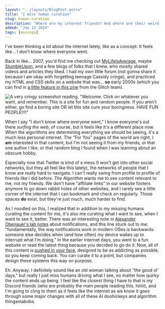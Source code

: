 ```yaml
---
layout: "../layouts/BlogPost.astro"
title: "I miss human curation"
slug: human-curation
description: "Where are my internet friends? And where are their weird blogs?"
added: "Jan 12 2024"
tags: [musings]
---
```


I've been thinking a lot about the internet lately, like as a concept. It feels like... I don't know where everyone went.

Back in like... 2007, you'd find me checking out [MyLifeIsAverage](https://en.wikipedia.org/wiki/MyLifeIsAverage), maybe [StumbleUpon](https://en.wikipedia.org/wiki/StumbleUpon), and a few blogs of folks that I knew, who mostly shared videos and articles they liked. I had my own little forum (not gonna share it because I am okay with forgetting teenage Cassidy cringe), and practiced my HTML and CSS skills on a website that was... **so** early 2000s (which you can find in [a little feature in this zine](https://blog.glitch.com/post/you-got-this-zine) from the Glitch team).

![A very cringy screenshot reading, "Welcome. Click on whatever you want, and remember. This is a site for fun and random people. If you aren't either, go find a boring site OR let this site cure your boringness. HAVE FUN PEOPLE!!!!"](/assets/superandomness-screenshot.png)

When I say "I don't know where everyone went," I know everyone's out there _surfing the web_, of course, but it feels like it's a different place now. When the algorithms are determining everything we should be seeing, it's a much less personal internet. The "For You" pages of the world are right, I **am** interested in that content, but I'm not seeing it from my friends, or that one author I like, or that random blog I found when I was learning about an obscure hobby.

Especially now that Twitter is kind of a mess (I won't get into other social networks, but they all feel like this lately), the networks of people that I know are really hard to navigate. I can't really swing from profile to profile of friends like I did before. _The Algorithm_ wants me to see content relevant to me, not my friends. We don't have "affiliate links" in our website footers anymore to go down rabbit holes of other websites, and I rarely see a little corner of the internet that I can bookmark and check on regularly. Those spaces **do** exist, but they're just much, much harder to find.

As I noodled on this, I realized that in addition to my missing humans curating the content for me, it's also me curating what I want to see, when I want to see it, better. There was an interesting note in [Alexander Obenauer's lab notes](https://alexanderobenauer.com/labnotes/019/) about notifications, and this line stuck out to me: "fundamentally, the way notifications work in modern OSes is backwards: someone else decides when (and how often) my device wakes up to interrupt what I’m doing." In the earlier internet days, you went to a fun website or read the latest thing because you decided to go do it. Now, all of this content is [pushed in your face](https://www.nbcnews.com/health/health-news/teens-inundated-phone-prompts-day-night-research-finds-rcna108044), designed to be as addicting as possible, so you keep coming back. You can curate it to a point, but companies design these systems this way on purpose.

Eh. Anyway. I definitely sound like an old woman talking about "the good ol' days," but really I just miss humans driving what I see, no matter how quirky the content ends up being. I feel like the closest thing I have to that is my Discord friends (who are probably the main people reading this, hiiiiii), and I'm going to cling to them as it feels like the internet as we know it goes through some major changes with all of these AI doohickeys and algorithm thingamabobs.
